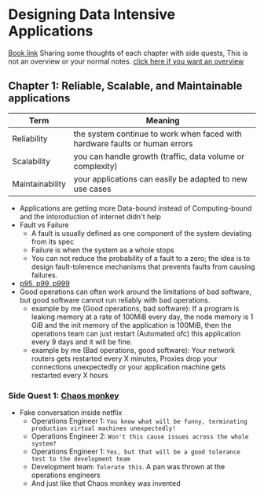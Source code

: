 # Designing Data Intensive Applications
[Book link](https://www.amazon.com/Designing-Data-Intensive-Applications-Reliable-Maintainable/dp/1449373321)
Sharing some thoughts of each chapter with side quests, This is not an overview or your normal notes. [click here if you want an overview](https://github.com/ahmedhammad97/Designing-Data-Intensive-Applications-Notes)


## Chapter 1: Reliable, Scalable, and Maintainable applications
| Term | Meaning |
| ------ | ------ |
| Reliability | the system continue to work when faced with hardware faults or human errors |
| Scalability | you can handle growth (traffic, data volume or complexity) |
| Maintainability | your applications can easily be adapted to new use cases |
- Applications are getting more Data-bound instead of Computing-bound and the intoroduction of internet didn't help
- Fault vs Failure 
    - A fault is usually defined as one component of the system deviating from its spec
    - Failure is when the system as a whole stops
    - You can not reduce the probability of a fault to a zero; the idea is to design fault-tolerence mechanisms that prevents faults from causing failures.
- [p95, p99, p999](https://stackoverflow.com/questions/12808934/what-is-p99-latency) 
- Good operations can often work around the limitations of bad software, but good software cannot run reliably with bad operations.
    - example by me (Good operations, bad software): If a program is leaking memory at a rate of 100MiB every day, the node memory is 1 GiB and the init memory of the application is 100MiB, then the operations team can just restart (Automated ofc) this application every 9 days and it will be fine.
    - example by me (Bad operations, good software): Your network routers gets restarted every X minutes, Proxies drop your connections unexpectedly or your application machine gets restarted every X hours

### Side Quest 1: [Chaos monkey](https://github.com/Netflix/chaosmonkey)
- Fake conversation inside netflix
    - Operations Engineer 1: `You know what will be funny, terminating production virtual machines unexpectedly!`
    - Operations Engineer 2: `Won't this cause issues across the whole system?`
    - Operations Engineer 1: `Yes, but that will be a good tolerance test to the development team`
    - Development team: `Tolerate this`. A pan was thrown at the operations engineers
    - And just like that Chaos monkey was invented
    

